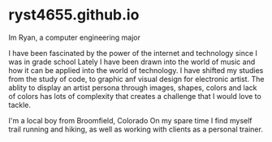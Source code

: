 # ryst4655.github.io

Im Ryan, a computer engineering major

I have been fascinated by the power of the internet and technology since I was in grade school
Lately I have been drawn into the world of music and how it can be applied into the world of technology.
I have shifted my studies from the study of code, to graphic anf visual design for electronic artist.
The ablity to display an artist persona through images, shapes, colors and lack of colors has
lots of complexity that creates a challenge that I would love to tackle.

I'm a local boy from Broomfield, Colorado
On my spare time I find myself trail running and hiking, as well as working with clients
as a personal trainer. 
